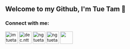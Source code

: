 ## Welcome to my Github, I'm Tue Tam 👋

### Connect with me:


<a href="https://twitter.com/imtuetam" target="blank"><img align="center" src="https://cdn2.iconfinder.com/data/icons/colorful-guache-social-media-logos-1/155/social-media_twitter-256.png" alt="imtuetam" height="40" width="40" /></a>
<a href="https://instagram.com/dec.ntt" target="blank"><img align="center" src="https://cdn2.iconfinder.com/data/icons/colorful-guache-social-media-logos-1/155/social-media_instagram-128.png" alt="dec.ntt" height="40" width="40" /></a> 
<a href="https://linkedin.com/in/ngtuetam" target="blank"><img align="center" src="https://cdn4.iconfinder.com/data/icons/colorful-guache-social-media-logos-1/159/social-media_linkedin-128.png" alt="ngtuetam" height="40" width="40" /></a>
<a href="https://github.com/ngtuetam" target="blank"><img align="center" src="https://cdn4.iconfinder.com/data/icons/social-media-and-logos-11/32/Logo_Github-256.png" alt="ngtuetam" height="40" width="40" /></a>
<a href="https://facebook.com/i.mtue.tam" target="blank"><img align="center" src="https://cdn2.iconfinder.com/data/icons/colorful-guache-social-media-logos-1/155/social-media_facebook-256.png" height="40" width="40" /></a>


<!--
**ngtuetam/ngtuetam** is a ✨ _special_ ✨ repository because its `README.md` (this file) appears on your GitHub profile.

Here are some ideas to get you started:

- 🔭 I’m currently working on ...
- 🌱 I’m currently learning ...
- 👯 I’m looking to collaborate on ...
- 🤔 I’m looking for help with ...
- 💬 Ask me about ...
- 📫 How to reach me: ...
- 😄 Pronouns: ...
- ⚡ Fun fact: ...
-->






